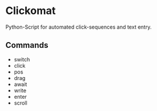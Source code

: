 # Clickomat

Python-Script for automated click-sequences and text entry.

## Commands
- switch 
- click 
- pos
- drag 
- await
- write
- enter
- scroll
